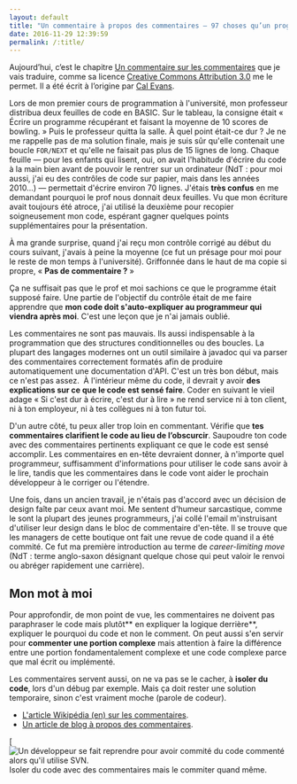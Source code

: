 ```yaml
---
layout: default
title: "Un commentaire à propos des commentaires — 97 choses qu’un programmeur doit savoir"
date: 2016-11-29 12:39:59
permalink: /:title/
---
```

Aujourd’hui, c’est le chapitre [Un commentaire sur les commentaires](http://programmer.97things.oreilly.com/wiki/index.php/A_Comment_on_Comments) que je vais traduire, comme sa licence [Creative Commons Attribution 3.0](http://creativecommons.org/licenses/by/3.0/us/) me le permet. Il a été écrit à l’origine par [Cal Evans](http://programmer.97things.oreilly.com/wiki/index.php/Cal_Evans).

<!--excerpt-->

Lors de mon premier cours de programmation à l'université, mon professeur distribua deux feuilles de code en BASIC. Sur le tableau, la consigne était « Écrire un programme récupérant et faisant la moyenne de 10 scores de bowling. » Puis le professeur quitta la salle. À quel point était-ce dur ? Je ne me rappelle pas de ma solution finale, mais je suis sûr qu'elle contenait une boucle `FOR/NEXT` et qu'elle ne faisait pas plus de 15 lignes de long. Chaque feuille — pour les enfants qui lisent, oui, on avait l'habitude d'écrire du code à la main bien avant de pouvoir le rentrer sur un ordinateur (NdT : pour moi aussi, j'ai eu des contrôles de code sur papier, mais dans les années 2010...) — permettait d'écrire environ 70 lignes. J'étais **très confus** en me demandant pourquoi le prof nous donnait deux feuilles. Vu que mon écriture avait toujours été atroce, j'ai utilisé la deuxième pour recopier soigneusement mon code, espérant gagner quelques points supplémentaires pour la présentation.

À ma grande surprise, quand j'ai reçu mon contrôle corrigé au début du cours suivant, j'avais à peine la moyenne (ce fut un présage pour moi pour le reste de mon temps à l'université). Griffonnée dans le haut de ma copie si propre, « **Pas de commentaire ?** »

Ça ne suffisait pas que le prof et moi sachions ce que le programme était supposé faire. Une partie de l'objectif du contrôle était de me faire apprendre que **mon code doit s'auto-expliquer au programmeur qui viendra après moi**. C'est une leçon que je n'ai jamais oublié.

Les commentaires ne sont pas mauvais. Ils aussi indispensable à la programmation que des structures conditionnelles ou des boucles. La plupart des langages modernes ont un outil similaire à javadoc qui va parser des commentaires correctement formatés afin de produire automatiquement une documentation d'API. C'est un très bon début, mais ce n'est pas assez.  À l'intérieur même du code, il devrait y avoir **des explications sur ce que le code est sensé faire**. Coder en suivant le vieil adage « Si c'est dur à écrire, c'est dur à lire » ne rend service ni à ton client, ni à ton employeur, ni à tes collègues ni à ton futur toi.

D'un autre côté, tu peux aller trop loin en commentant. Vérifie que **tes commentaires clarifient le code au lieu de l’obscurcir**. Saupoudre ton code avec des commentaires pertinents expliquant ce que le code est sensé accomplir. Les commentaires en en-tête devraient donner, à n'importe quel programmeur, suffisamment d'informations pour utiliser le code sans avoir à le lire, tandis que les commentaires dans le code vont aider le prochain développeur à le corriger ou l'étendre.

Une fois, dans un ancien travail, je n'étais pas d'accord avec un décision de design faîte par ceux avant moi. Me sentent d'humeur sarcastique, comme le sont la plupart des jeunes programmeurs, j'ai collé l'email m'instruisant d'utiliser leur design dans le bloc de commentaire d'en-tête. Il se trouve que les managers de cette boutique ont fait une revue de code quand il a été commité. Ce fut ma première introduction au terme de *career-limiting move* (NdT : terme anglo-saxon désignant quelque chose qui peut valoir le renvoi ou abréger rapidement une carrière).

## Mon mot à moi

Pour approfondir, de mon point de vue, les commentaires ne doivent pas paraphraser le code mais plutôt** en expliquer la logique derrière**, expliquer le pourquoi du code et non le comment. On peut aussi s'en servir pour **commenter une portion complexe** mais attention à faire la différence entre une portion fondamentalement complexe et une code complexe parce que mal écrit ou implémenté.

Les commentaires servent aussi, on ne va pas se le cacher, à **isoler du code**, lors d'un débug par exemple. Mais ça doit rester une solution temporaire, sinon c'est vraiment moche (parole de codeur).

*   [L'article Wikipédia (en) sur les commentaires](https://en.wikipedia.org/wiki/Comment_(computer_programming)).
*   [Un article de blog à propos des commentaires](http://www.hongkiat.com/blog/source-code-comment-styling-tips/).

[![Un développeur se fait reprendre pour avoir commité du code commenté alors qu'il utilise SVN.](http://www.commitstrip.com/wp-content/uploads/2013/08/Strips-Commentaire-de-sauvegarde-600-final.jpg) Isoler du code avec des commentaires mais le commiter quand même.
